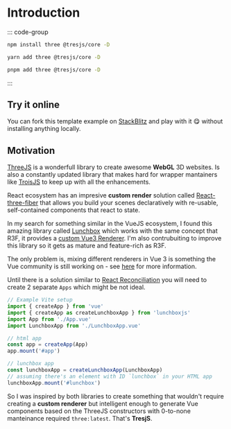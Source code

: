 # Introduction

<ClientOnly>
    <FirstScene style="aspect-ratio: 16/9; height: auto; margin: 2rem 0; border-radius: 8px; overflow:hidden;"/>
</ClientOnly>

::: code-group

```bash [npm]
npm install three @tresjs/core -D
```

```bash [yarn]
yarn add three @tresjs/core -D
```

```bash [pnpm]
pnpm add three @tresjs/core -D
```

:::

## Try it online

You can fork this template example on [StackBlitz](https://stackblitz.com/edit/tresjs-basic?file=src/App.vue) and play with it 😋 without installing anything locally.

<StackBlitzEmbed projectId="tresjs-basic" />

## Motivation

[ThreeJS](https://threejs.org/) is a wonderfull library to create awesome **WebGL** 3D websites. Is also a constantly updated library that makes hard for wrapper mantainers like [TroisJS](https://troisjs.github.io/) to keep up with all the enhancements.

React ecosystem has an impresive **custom render** solution called [React-three-fiber](https://docs.pmnd.rs/react-three-fiber) that allows you build your scenes declaratively with re-usable, self-contained components that react to state.

In my search for something similar in the VueJS ecosystem, I found this amazing library called [Lunchbox](https://github.com/breakfast-studio/lunchboxjs) which works with the same concept that R3F, it provides a [custom Vue3 Renderer](https://vuejs.org/api/custom-renderer.html). I'm also contrubuiting to improve this library so it gets as mature and feature-rich as R3F.

The only problem is, mixing different renderers in Vue 3 is something the Vue community is still working on - see [here](https://github.com/vuejs/vue-loader/pull/1645) for more information.

Until there is a solution similar to [React Reconciliation](https://reactjs.org/docs/reconciliation.html) you will need to create 2 separate `Apps` which might be not ideal.

```ts
// Example Vite setup
import { createApp } from 'vue'
import { createApp as createLunchboxApp } from 'lunchboxjs'
import App from './App.vue'
import LunchboxApp from './LunchboxApp.vue'

// html app
const app = createApp(App)
app.mount('#app')

// lunchbox app
const lunchboxApp = createLunchboxApp(LunchboxApp)
// assuming there's an element with ID `lunchbox` in your HTML app
lunchboxApp.mount('#lunchbox')
```

So I was inspired by both libraries to create something that wouldn't require creating a **custom renderer** but intelligent enough to generate Vue components based on the ThreeJS constructors with 0-to-none manteinance required `three:latest`. That's **TresjS**.
